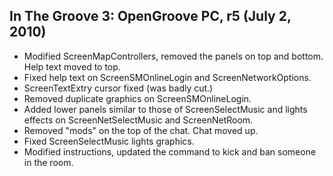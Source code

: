 In The Groove 3: OpenGroove PC, r5 (July 2, 2010)
--------------------------------
- Modified ScreenMapControllers, removed the panels on top and bottom. Help text moved to top.
- Fixed help text on ScreenSMOnlineLogin and ScreenNetworkOptions.
- ScreenTextExtry cursor fixed (was badly cut.)
- Removed duplicate graphics on ScreenSMOnlineLogin.
- Added lower panels similar to those of ScreenSelectMusic and lights effects on ScreenNetSelectMusic and ScreenNetRoom.
- Removed "mods" on the top of the chat. Chat moved up.
- Fixed ScreenSelectMusic lights graphics.
- Modified instructions, updated the command to kick and ban someone in the room.